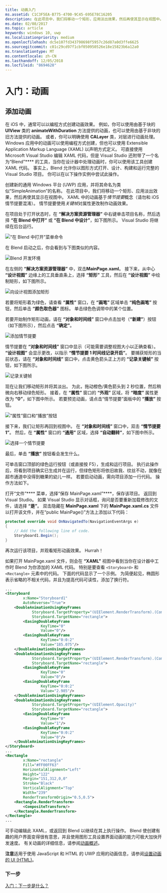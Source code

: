 ```yaml
---
title: 动画入门
ms.assetid: C1C3F5EA-B775-4700-9C45-695E78C16205
description: 在此项目中，我们将移动一个矩形，应用淡出效果，然后再使其显示在视图中。
ms.date: 02/08/2017
ms.topic: article
keywords: windows 10, uwp
ms.localizationpriority: medium
ms.openlocfilehash: dc5e107fd343798698f5957c26d87a0d3ffe6625
ms.sourcegitcommit: c01c29cd97f1cbf050950526e18e15823b6a12a0
ms.translationtype: MT
ms.contentlocale: zh-CN
ms.lasthandoff: 12/05/2018
ms.locfileid: "8694628"
---
```

# <a name="getting-started-animation"></a>入门：动画


## <a name="adding-animations"></a>添加动画

在 iOS 中，通常可以以编程方式创建动画效果。 例如，你可以使用由基于块的 **UIView** 类的 **animateWithDuration** 方法提供的动画，也可以使用由基于非块的旧方法提供的动画。 或者，你可以明确使用 **CALayer** 类，对层进行动画处理。 Windows 应用中的动画可以使用编程方式创建，但也可以使用 Extensible Application Markup Language (XAML) 以声明方式定义。 可直接使用 Microsoft Visual Studio 编辑 XAML 代码，但是 Visual Studio 还附带了一个名为“Blend”**** 的工具，当你在设计器中处理动画时，你可以使用该工具创建 XAML 代码。 事实上，Blend 允许你以图形方式打开、设计、构建和运行完整的 Visual Studio 项目。 你可以在以下操作实例中尝试此操作。

创建新的通用 Windows 平台 (UWP) 应用，并将其命名为类似“SimpleAnimation”的名称。 在此项目中，我们将移动一个矩形、应用淡出效果，然后再使其显示在视图中。 XAML 中的动画基于*情节提要*概念（请勿和 iOS 情节提要混淆）。 情节提要使用*关键帧*对属性更改制作动画效果。

在项目处于打开状态时，在 **“解决方案资源管理器”** 中右键单击项目名称，然后选择 **“在 Blend 中打开”** 或 **“在 Blend 中设计”**，如下图所示。 Visual Studio 将继续在后台运行。

![“在 Blend 中打开”菜单命令](images/ios-to-uwp/vs-open-in-blend.png)

在 Blend 启动之后，你会看到与下图类似的内容。

![Blend 开发环境](images/ios-to-uwp/blend-1.png)

在左侧的 **“解决方案资源管理器”** 中，双击**MainPage.xaml**。 接下来，从中心 **“设计视图”** 边缘上的工具垂直条上，选择 **“矩形”** 工具，然后在 **“设计视图”** 中绘制矩形，如下图所示。

![向设计视图添加矩形](images/ios-to-uwp/blend-2.png)

若要将矩形着为绿色，请查看 **“属性”** 窗口，在 **“画笔”** 区域单击 **“纯色画笔”** 按钮，然后单击 **“颜色取色器”** 图标。 单击绿色色调带中的某个位置。

若要开始制作矩形动画，请在 **“对象和时间线”** 窗口中点击加号（**“新建”**）按钮（如下图所示），然后点击 **“确定”**。

![添加情节提要](images/ios-to-uwp/blend-3.png)

情节提要在 **“对象和时间线”** 窗口中显示（可能需要调整视图大小以正确查看）。 **“设计视图”** 会显示更改，以指示 **“情节提要 1 时间线记录开启”**。 要捕获矩形的当前状态，请在 **“对象和时间线”** 窗口中，点击黄色箭头正上方的 **“记录关键帧”** 按钮，如下图所示。

![记录关键帧](images/ios-to-uwp/blend-4.png)

现在让我们移动矩形并将其淡出。 为此，拖动橙色/黄色箭头到 2 秒位置，然后稍微向右移动绿色矩形。 接着，在 **“属性”** 窗口的 **“外观”** 区域，将 **“暗度”** 属性更改为 **“0”**，如下图中所示。 若要预览动画，请点击“情节提要”面板中的 **“播放”** 按钮。

![“属性”窗口和“播放”按钮](images/ios-to-uwp/blend-5.png)

接下来，我们让矩形再回到视图中。 在 **“对象和时间线”** 窗口中，双击 **“情节提要 1”**。 然后，在 **“属性”** 窗口的 **“通用”** 区域，选择 **“自动翻转”**，如下图中所示。

![选择一个情节提要](images/ios-to-uwp/blend-6.png)

最后，单击 **“播放”** 按钮看会发生什么。

可单击窗口顶部的绿色运行按钮（或直接按 F5），生成和运行项目。 执行此操作后，将看到项目确实已生成并在运行，但绿色矩形将依旧故我、纹丝不动，就像在超市通道中没得到糖果的幼儿一样。 若要启动动画，需向项目添加一行代码。 操作方法如下。

打开“文件”**** 菜单，选择“保存 MainPage.xaml”****，保存该项目。 返回到 Visual Studio。 如果 Visual Studio 显示对话框，询问是否要重新加载修改的文件，请选择 **“是”**。 双击隐藏在 **MainPage.xaml** 下的 **MainPage.xaml.cs** 文件以打开该文件，并在“public MainPage()”方法上添加以下代码：

```csharp
protected override void OnNavigatedTo(NavigationEventArgs e)
{
    // Add the following line of code.
    Storyboard1.Begin();
}
```

再次运行该项目，并观看矩形动画效果。 Hurrah！

如果打开 MainPage.xaml 文件，则会在 **“XAML”** 视图中看到当你在设计器中工作时 Blend 为你添加的 XAML 代码。 特别是要查看 `<Storyboard>` 和 `<Rectangle>` 元素中的代码。 下面的代码显示了一个示例。 为简便起见，椭圆形表示省略的不相关代码，并且为提高代码可读性，添加了换行符。

```xml
...
<Storyboard 
        x:Name="Storyboard1" 
        AutoReverse="True">
    <DoubleAnimationUsingKeyFrames 
            Storyboard.TargetProperty="(UIElement.RenderTransform).(CompositeTransform.TranslateX)"
            Storyboard.TargetName="rectangle">
        <EasingDoubleKeyFrame 
                KeyTime="0" 
                Value="0"/>
        <EasingDoubleKeyFrame 
                KeyTime="0:0:2" 
                Value="185.075"/>
    </DoubleAnimationUsingKeyFrames>
    <DoubleAnimationUsingKeyFrames 
            Storyboard.TargetProperty="(UIElement.RenderTransform).(CompositeTransform.TranslateY)" 
            Storyboard.TargetName="rectangle">
        <EasingDoubleKeyFrame 
                KeyTime="0" 
                Value="0"/>
        <EasingDoubleKeyFrame 
                KeyTime="0:0:2" 
                Value="2.985"/>
    </DoubleAnimationUsingKeyFrames>
    <DoubleAnimationUsingKeyFrames 
            Storyboard.TargetProperty="(UIElement.Opacity)" 
            Storyboard.TargetName="rectangle">
        <EasingDoubleKeyFrame 
                KeyTime="0" 
                Value="1"/>
        <EasingDoubleKeyFrame 
                KeyTime="0:0:2"
                Value="0"/>
    </DoubleAnimationUsingKeyFrames>
</Storyboard>
...
<Rectangle 
        x:Name="rectangle" 
        Fill="#FF00FF63" 
        HorizontalAlignment="Left" 
        Height="122" 
        Margin="151,312,0,0" 
        Stroke="Black" 
        VerticalAlignment="Top" 
        Width="239" 
        RenderTransformOrigin="0.5,0.5">
    <Rectangle.RenderTransform>
        <CompositeTransform/>
    </Rectangle.RenderTransform>
</Rectangle>
...
```

可手动编辑此 XAML，或返回到 Blend 以继续在其上执行操作。 Blend 使创建有趣的用户界面变得很有意思，并且使用图形工具设置界面动画的能力可极大加快开发速度。 有关动画的详细信息，请参阅[动画概述](https://msdn.microsoft.com/library/windows/apps/mt187350)。

**注意**适用于<span class="legacy-term">使用 JavaScript 和 HTML 的 UWP 应用</span>的动画信息，请参阅[设置动画的 UI (HTML)](https://msdn.microsoft.com/library/windows/apps/hh465165)。

### <a name="next-step"></a>下一步

[入门：下一步是什么？](getting-started-what-next.md)
